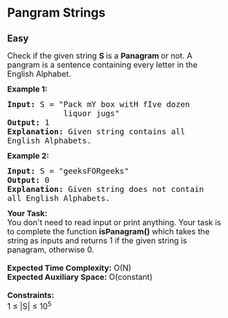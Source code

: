 # Pangram Strings
## Easy
<div class="problems_problem_content__Xm_eO"><p><span style="font-size:18px">Check if the given string <strong>S </strong>is a <strong>Panagram </strong>or not. A pangram is a sentence containing every letter in the English Alphabet.</span></p>

<p><strong><span style="font-size:18px">Example 1:</span></strong></p>

<pre><span style="font-size:18px"><strong>Input:</strong> S = "Pack mY box witH fIve dozen 
            liquor jugs"
<strong>Output:</strong> 1
<strong>Explanation:</strong> Given string contains all 
English Alphabets. </span></pre>

<p><strong><span style="font-size:18px">Example 2:</span></strong></p>

<pre><span style="font-size:18px"><strong>Input:</strong> S = "geeksFORgeeks"
<strong>Output:</strong> 0
<strong>Explanation:</strong> Given string does not contain 
all English Alphabets. </span></pre>

<p><span style="font-size:18px"><strong>Your Task:&nbsp;&nbsp;</strong><br>
You don't need to read input or print anything. Your task is to complete the function <strong>isPanagram()</strong>&nbsp;which takes the string<strong>&nbsp;</strong>as inputs and returns 1 if the given string is panagram, otherwise 0.<br>
<br>
<strong>Expected Time Complexity:</strong>&nbsp;O(N)<br>
<strong>Expected Auxiliary Space:</strong>&nbsp;O(constant)<br>
<br>
<strong>Constraints:</strong><br>
1 ≤ |S| ≤ 10<sup>5</sup></span></p>
</div>